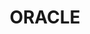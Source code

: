 ---
# Featured tags need to have either the `list` or `grid` layout (PRO only).
layout: list

# The title of the tag's page.
title: ORACLE

# The name of the tag, used in a post's front matter (e.g. tags: [<slug>]).
slug: oracle

# (Optional) Write a short (~150 characters) description of this featured tag.
description: >
  Information of Oracle Database

# (Optional) You can disable grouping posts by date.
# no_groups: true

# Exclude this example category from the sitemap.
# DON'T USE THIS SETTING IN YOUR CATEGORIES!
sitemap: true
---